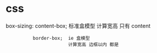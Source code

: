 # css
  box-sizing: content-box;  标准盒模型
                            计算宽高 只有 content
   
              border-box;  ie 盒模型 
                           计算宽高 边框以内 都是